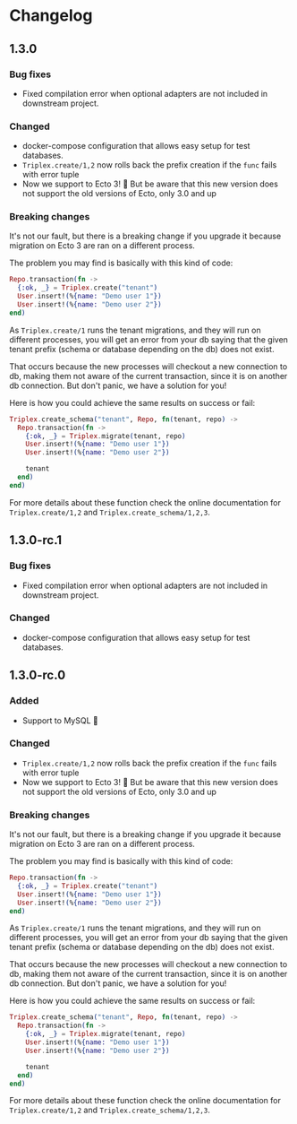 # Changelog

## 1.3.0

### Bug fixes

- Fixed compilation error when optional adapters are not included in downstream project.

### Changed

- docker-compose configuration that allows easy setup for test databases.
- `Triplex.create/1,2` now rolls back the prefix creation if the `func` fails with error tuple
- Now we support to Ecto 3! :tada: But be aware that this new version does not support
the old versions of Ecto, only 3.0 and up

### Breaking changes

It's not our fault, but there is a breaking change if you upgrade it because migration on
Ecto 3 are ran on a different process.

The problem you may find is basically with this kind of code:

```elixir
Repo.transaction(fn ->
  {:ok, _} = Triplex.create("tenant")
  User.insert!(%{name: "Demo user 1"})
  User.insert!(%{name: "Demo user 2"})
end)
```

As `Triplex.create/1` runs the tenant migrations, and they will run on different processes,
you will get an error from your db saying that the given tenant prefix (schema or database
depending on the db) does not exist.

That occurs because the new processes will checkout a new connection to db, making them
not aware of the current transaction, since it is on another db connection. But don't panic,
we have a solution for you!

Here is how you could achieve the same results on success or fail:

```elixir
Triplex.create_schema("tenant", Repo, fn(tenant, repo) ->
  Repo.transaction(fn ->
    {:ok, _} = Triplex.migrate(tenant, repo)
    User.insert!(%{name: "Demo user 1"})
    User.insert!(%{name: "Demo user 2"})

    tenant
  end)
end)
```

For more details about these function check the online documentation for `Triplex.create/1,2`
and `Triplex.create_schema/1,2,3`.

## 1.3.0-rc.1

### Bug fixes

- Fixed compilation error when optional adapters are not included in downstream project.

### Changed

- docker-compose configuration that allows easy setup for test databases.

## 1.3.0-rc.0

### Added

- Support to MySQL :dolphin:

### Changed

- `Triplex.create/1,2` now rolls back the prefix creation if the `func` fails with error tuple
- Now we support to Ecto 3! :tada: But be aware that this new version does not support
the old versions of Ecto, only 3.0 and up

### Breaking changes

It's not our fault, but there is a breaking change if you upgrade it because migration on
Ecto 3 are ran on a different process.

The problem you may find is basically with this kind of code:

```elixir
Repo.transaction(fn ->
  {:ok, _} = Triplex.create("tenant")
  User.insert!(%{name: "Demo user 1"})
  User.insert!(%{name: "Demo user 2"})
end)
```

As `Triplex.create/1` runs the tenant migrations, and they will run on different processes,
you will get an error from your db saying that the given tenant prefix (schema or database
depending on the db) does not exist.

That occurs because the new processes will checkout a new connection to db, making them
not aware of the current transaction, since it is on another db connection. But don't panic,
we have a solution for you!

Here is how you could achieve the same results on success or fail:

```elixir
Triplex.create_schema("tenant", Repo, fn(tenant, repo) ->
  Repo.transaction(fn ->
    {:ok, _} = Triplex.migrate(tenant, repo)
    User.insert!(%{name: "Demo user 1"})
    User.insert!(%{name: "Demo user 2"})

    tenant
  end)
end)
```

For more details about these function check the online documentation for `Triplex.create/1,2`
and `Triplex.create_schema/1,2,3`.
